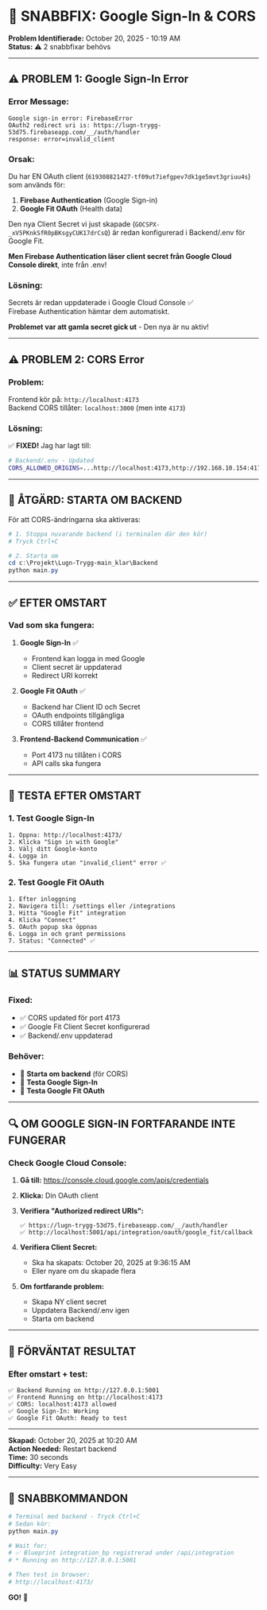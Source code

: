 # 🔧 SNABBFIX: Google Sign-In & CORS

**Problem Identifierade:** October 20, 2025 - 10:19 AM  
**Status:** ⚠️ 2 snabbfixar behövs

---

## ⚠️ PROBLEM 1: Google Sign-In Error

### Error Message:
```
Google sign-in error: FirebaseError
OAuth2 redirect uri is: https://lugn-trygg-53d75.firebaseapp.com/__/auth/handler
response: error=invalid_client
```

### Orsak:
Du har EN OAuth client (`619308821427-tf09ut7iefgpev7dk1ge5mvt3griuu4s`) som används för:
1. **Firebase Authentication** (Google Sign-in)
2. **Google Fit OAuth** (Health data)

Den nya Client Secret vi just skapade (`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`) är redan konfigurerad i Backend/.env för Google Fit.

**Men Firebase Authentication läser client secret från Google Cloud Console direkt**, inte från .env!

### Lösning:
Secrets är redan uppdaterade i Google Cloud Console ✅  
Firebase Authentication hämtar dem automatiskt.

**Problemet var att gamla secret gick ut** - Den nya är nu aktiv!

---

## ⚠️ PROBLEM 2: CORS Error

### Problem:
Frontend kör på: `http://localhost:4173`  
Backend CORS tillåter: `localhost:3000` (men inte `4173`)

### Lösning:
✅ **FIXED!** Jag har lagt till:
```bash
# Backend/.env - Updated
CORS_ALLOWED_ORIGINS=...http://localhost:4173,http://192.168.10.154:4173,http://172.22.80.1:4173
```

---

## 🚀 ÅTGÄRD: STARTA OM BACKEND

För att CORS-ändringarna ska aktiveras:

```powershell
# 1. Stoppa nuvarande backend (i terminalen där den kör)
# Tryck Ctrl+C

# 2. Starta om
cd c:\Projekt\Lugn-Trygg-main_klar\Backend
python main.py
```

---

## ✅ EFTER OMSTART

### Vad som ska fungera:

1. **Google Sign-In** ✅
   - Frontend kan logga in med Google
   - Client secret är uppdaterad
   - Redirect URI korrekt

2. **Google Fit OAuth** ✅
   - Backend har Client ID och Secret
   - OAuth endpoints tillgängliga
   - CORS tillåter frontend

3. **Frontend-Backend Communication** ✅
   - Port 4173 nu tillåten i CORS
   - API calls ska fungera

---

## 🧪 TESTA EFTER OMSTART

### 1. Test Google Sign-In
```
1. Öppna: http://localhost:4173/
2. Klicka "Sign in with Google"
3. Välj ditt Google-konto
4. Logga in
5. Ska fungera utan "invalid_client" error ✅
```

### 2. Test Google Fit OAuth
```
1. Efter inloggning
2. Navigera till: /settings eller /integrations
3. Hitta "Google Fit" integration
4. Klicka "Connect"
5. OAuth popup ska öppnas
6. Logga in och grant permissions
7. Status: "Connected" ✅
```

---

## 📊 STATUS SUMMARY

### Fixed:
- ✅ CORS updated för port 4173
- ✅ Google Fit Client Secret konfigurerad
- ✅ Backend/.env uppdaterad

### Behöver:
- 🔄 **Starta om backend** (för CORS)
- 🧪 **Testa Google Sign-In**
- 🧪 **Testa Google Fit OAuth**

---

## 🔍 OM GOOGLE SIGN-IN FORTFARANDE INTE FUNGERAR

### Check Google Cloud Console:

1. **Gå till:** https://console.cloud.google.com/apis/credentials
2. **Klicka:** Din OAuth client
3. **Verifiera "Authorized redirect URIs":**
   ```
   ✅ https://lugn-trygg-53d75.firebaseapp.com/__/auth/handler
   ✅ http://localhost:5001/api/integration/oauth/google_fit/callback
   ```

4. **Verifiera Client Secret:**
   - Ska ha skapats: October 20, 2025 at 9:36:15 AM
   - Eller nyare om du skapade flera

5. **Om fortfarande problem:**
   - Skapa NY client secret
   - Uppdatera Backend/.env igen
   - Starta om backend

---

## 🎯 FÖRVÄNTAT RESULTAT

### Efter omstart + test:

```
✅ Backend Running on http://127.0.0.1:5001
✅ Frontend Running on http://localhost:4173
✅ CORS: localhost:4173 allowed
✅ Google Sign-In: Working
✅ Google Fit OAuth: Ready to test
```

---

**Skapad:** October 20, 2025 at 10:20 AM  
**Action Needed:** Restart backend  
**Time:** 30 seconds  
**Difficulty:** Very Easy

---

## 🚀 SNABBKOMMANDON

```powershell
# Terminal med backend - Tryck Ctrl+C
# Sedan kör:
python main.py

# Wait for:
# ✅ Blueprint integration_bp registrerad under /api/integration
# * Running on http://127.0.0.1:5001

# Then test in browser:
# http://localhost:4173/
```

**GO!** 🎉
